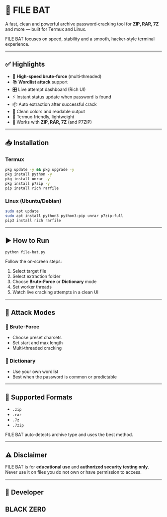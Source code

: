 # 🦇 FILE BAT

A fast, clean and powerful archive password‑cracking tool for **ZIP, RAR, 7Z** and more — built for Termux and Linux.

FILE BAT focuses on speed, stability and a smooth, hacker‑style terminal experience.

---

## ✅ Highlights

* 🚀 **High‑speed brute‑force** (multi‑threaded)
* 📚 **Wordlist attack** support
* 🎛️ Live attempt dashboard (Rich UI)
* ⚡ Instant status update when password is found
* 📦 Auto extraction after successful crack
* 🎨 Clean colors and readable output
* 📱 Termux‑friendly, lightweight
* 🔧 Works with **ZIP, RAR, 7Z** (and P7ZIP)

---

## 📥 Installation

### Termux

```bash
pkg update -y && pkg upgrade -y
pkg install python -y
pkg install unrar -y
pkg install p7zip -y
pip install rich rarfile
```

### Linux (Ubuntu/Debian)

```bash
sudo apt update
sudo apt install python3 python3-pip unrar p7zip-full
pip3 install rich rarfile
```

---

## ▶️ How to Run

```bash
python file-bat.py
```

Follow the on‑screen steps:

1. Select target file
2. Select extraction folder
3. Choose **Brute‑Force** or **Dictionary** mode
4. Set worker threads
5. Watch live cracking attempts in a clean UI

---

## 🧠 Attack Modes

### 🔹 Brute‑Force

* Choose preset charsets
* Set start and max length
* Multi‑threaded cracking

### 🔹 Dictionary

* Use your own wordlist
* Best when the password is common or predictable

---

## 📂 Supported Formats

* `.zip`
* `.rar`
* `.7z`
* `.7zip`

FILE BAT auto‑detects archive type and uses the best method.


---

## ⚠️ Disclaimer

FILE BAT is for **educational use** and **authorized security testing only**.
Never use it on files you do not own or have permission to access.

---

## 👤 Developer

**BLACK ZER0**
---

